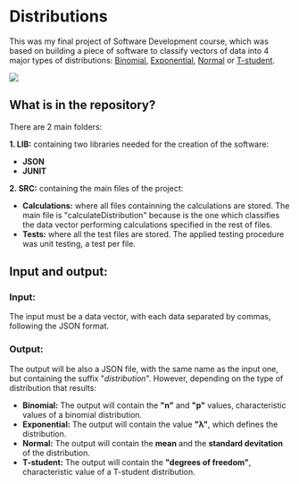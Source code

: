 # Distributions

This was my final project of Software Development course, which was based on building a piece of software to classify vectors of data into 4 major types of distributions: <a href="https://en.wikipedia.org/wiki/Binomial_distribution">Binomial</a>, <a href="https://en.wikipedia.org/wiki/Exponential_distribution">Exponential</a>, <a href="https://en.wikipedia.org/wiki/Normal_distribution">Normal</a> or <a href="https://en.wikipedia.org/wiki/Student%27s_t-distribution">T-student</a>.

<img align="center" src="https://upload.wikimedia.org/wikipedia/commons/7/75/Binomial_distribution_pmf.svg">

## What is in the repository?
There are 2 main folders:

<b>1. LIB:</b> containing two libraries needed for the creation of the software:

  * <b>JSON</b>
  * <b>JUNIT</b>
  
<b>2. SRC:</b> containing the main files of the project:

  * <b>Calculations:</b> where all files containning the calculations are stored. The main file is "calculateDistribution" because is the one which classifies the data vector performing calculations specified in the rest of files.<br>
  * <b>Tests:</b> where all the test files are stored. The applied testing procedure was unit testing, a test per file.
  
## Input and output:

### Input:
The input must be a data vector, with each data separated by commas, following the JSON format.

### Output:
The output will be also a JSON file, with the same name as the input one, but containing the suffix "_distribution_<current time>". However, depending on the type of distribution that results:

* <b>Binomial:</b> The output will contain the <b>"n"</b> and <b>"p"</b> values, characteristic values of a binomial distribution.
* <b>Exponential:</b> The output will contain the value <b>"λ"</b>, which defines the distribution.
* <b>Normal:</b> The output will contain the <b>mean</b> and the <b>standard devitation</b> of the distribution.
* <b>T-student:</b> The output will contain the <b>"degrees of freedom"</b>, characteristic value of a T-student distribution.
